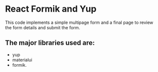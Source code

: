 # React Formik and Yup

This code implements a simple multipage form and a final page to review the form details and submit the form.

## The major libraries used are:
-  yup
-  materialui
-  formik.
  
